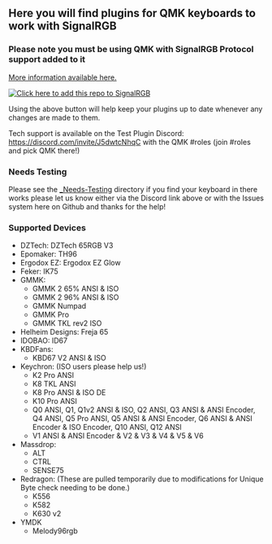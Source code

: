 ## Here you will find plugins for QMK keyboards to work with SignalRGB ##

### Please note you must be using QMK with SignalRGB Protocol support added to it ###
[More information available here.](https://docs.signalrgb.com/qmk)

[![Click here to add this repo to SignalRGB](https://github.com/SRGBmods/qmk-plugins/blob/main/_images/add-to-signalrgb.png)](https://srgbmods.net/s?p=addon/install?url=https://github.com/SRGBmods/qmk-plugins)

Using the above button will help keep your plugins up to date whenever any changes are made to them.

Tech support is available on the Test Plugin Discord: <https://discord.com/invite/J5dwtcNhqC> with the QMK #roles (join #roles and pick QMK there!)

### Needs Testing ###
Please see the [\_Needs-Testing](https://github.com/SRGBmods/qmk-plugins/tree/main/_Needs-Testing) directory if you find your keyboard in there works please let us know either via the Discord link above or with the Issues system here on Github and thanks for the help!

### Supported Devices ###
* DZTech: DZTech 65RGB V3
* Epomaker: TH96
* Ergodox EZ: Ergodox EZ Glow
* Feker: IK75
* GMMK:
	* GMMK 2 65% ANSI & ISO
	* GMMK 2 96% ANSI & ISO
	* GMMK Numpad
	* GMMK Pro
	* GMMK TKL rev2 ISO
* Helheim Designs: Freja 65
* IDOBAO: ID67
* KBDFans:
	* KBD67 V2 ANSI & ISO
* Keychron: (ISO users please help us!)
	* K2 Pro ANSI
	* K8 TKL ANSI
	* K8 Pro ANSI & ISO DE
	* K10 Pro ANSI
	* Q0 ANSI, Q1, Q1v2 ANSI & ISO, Q2 ANSI, Q3 ANSI & ANSI Encoder, Q4 ANSI, Q5 Pro ANSI, Q5 ANSI & ANSI Encoder, Q6 ANSI & ANSI Encoder & ISO Encoder, Q10 ANSI, Q12 ANSI
	* V1 ANSI & ANSI Encoder & V2 & V3 & V4 & V5 & V6
* Massdrop:
	* ALT
	* CTRL
	* SENSE75
* Redragon: (These are pulled temporarily due to modifications for Unique Byte check needing to be done.)
	* K556
	* K582
	* K630 v2
* YMDK
	* Melody96rgb